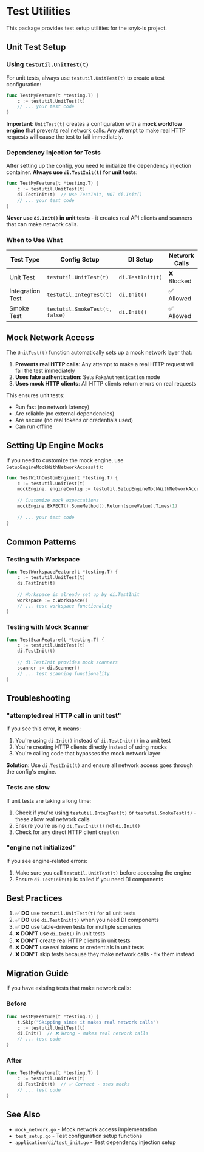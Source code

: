 # Test Utilities

This package provides test setup utilities for the snyk-ls project.

## Unit Test Setup

### Using `testutil.UnitTest(t)`

For unit tests, always use `testutil.UnitTest(t)` to create a test configuration:

```go
func TestMyFeature(t *testing.T) {
    c := testutil.UnitTest(t)
    // ... your test code
}
```

**Important**: `UnitTest(t)` creates a configuration with a **mock workflow engine** that prevents real network calls. Any attempt to make real HTTP requests will cause the test to fail immediately.

### Dependency Injection for Tests

After setting up the config, you need to initialize the dependency injection container. **Always use `di.TestInit(t)` for unit tests**:

```go
func TestMyFeature(t *testing.T) {
    c := testutil.UnitTest(t)
    di.TestInit(t)  // Use TestInit, NOT di.Init()
    // ... your test code
}
```

**Never use `di.Init()` in unit tests** - it creates real API clients and scanners that can make network calls.

### When to Use What

| Test Type | Config Setup | DI Setup | Network Calls |
|-----------|--------------|----------|---------------|
| Unit Test | `testutil.UnitTest(t)` | `di.TestInit(t)` | ❌ Blocked |
| Integration Test | `testutil.IntegTest(t)` | `di.Init()` | ✅ Allowed |
| Smoke Test | `testutil.SmokeTest(t, false)` | `di.Init()` | ✅ Allowed |

## Mock Network Access

The `UnitTest(t)` function automatically sets up a mock network layer that:

1. **Prevents real HTTP calls**: Any attempt to make a real HTTP request will fail the test immediately
2. **Uses fake authentication**: Sets `FakeAuthentication` mode
3. **Uses mock HTTP clients**: All HTTP clients return errors on real requests

This ensures unit tests:
- Run fast (no network latency)
- Are reliable (no external dependencies)
- Are secure (no real tokens or credentials used)
- Can run offline

## Setting Up Engine Mocks

If you need to customize the mock engine, use `SetupEngineMockWithNetworkAccess(t)`:

```go
func TestWithCustomEngine(t *testing.T) {
    c := testutil.UnitTest(t)
    mockEngine, engineConfig := testutil.SetupEngineMockWithNetworkAccess(t)
    
    // Customize mock expectations
    mockEngine.EXPECT().SomeMethod().Return(someValue).Times(1)
    
    // ... your test code
}
```

## Common Patterns

### Testing with Workspace

```go
func TestWorkspaceFeature(t *testing.T) {
    c := testutil.UnitTest(t)
    di.TestInit(t)
    
    // Workspace is already set up by di.TestInit
    workspace := c.Workspace()
    // ... test workspace functionality
}
```

### Testing with Mock Scanner

```go
func TestScanFeature(t *testing.T) {
    c := testutil.UnitTest(t)
    di.TestInit(t)
    
    // di.TestInit provides mock scanners
    scanner := di.Scanner()
    // ... test scanning functionality
}
```

## Troubleshooting

### "attempted real HTTP call in unit test"

If you see this error, it means:
1. You're using `di.Init()` instead of `di.TestInit(t)` in a unit test
2. You're creating HTTP clients directly instead of using mocks
3. You're calling code that bypasses the mock network layer

**Solution**: Use `di.TestInit(t)` and ensure all network access goes through the config's engine.

### Tests are slow

If unit tests are taking a long time:
1. Check if you're using `testutil.IntegTest(t)` or `testutil.SmokeTest(t)` - these allow real network calls
2. Ensure you're using `di.TestInit(t)` not `di.Init()`
3. Check for any direct HTTP client creation

### "engine not initialized"

If you see engine-related errors:
1. Make sure you call `testutil.UnitTest(t)` before accessing the engine
2. Ensure `di.TestInit(t)` is called if you need DI components

## Best Practices

1. ✅ **DO** use `testutil.UnitTest(t)` for all unit tests
2. ✅ **DO** use `di.TestInit(t)` when you need DI components
3. ✅ **DO** use table-driven tests for multiple scenarios
4. ❌ **DON'T** use `di.Init()` in unit tests
5. ❌ **DON'T** create real HTTP clients in unit tests
6. ❌ **DON'T** use real tokens or credentials in unit tests
7. ❌ **DON'T** skip tests because they make network calls - fix them instead

## Migration Guide

If you have existing tests that make network calls:

### Before
```go
func TestMyFeature(t *testing.T) {
    t.Skip("Skipping since it makes real network calls")
    c := testutil.UnitTest(t)
    di.Init()  // ❌ Wrong - makes real network calls
    // ... test code
}
```

### After
```go
func TestMyFeature(t *testing.T) {
    c := testutil.UnitTest(t)
    di.TestInit(t)  // ✅ Correct - uses mocks
    // ... test code
}
```

## See Also

- `mock_network.go` - Mock network access implementation
- `test_setup.go` - Test configuration setup functions
- `application/di/test_init.go` - Test dependency injection setup
